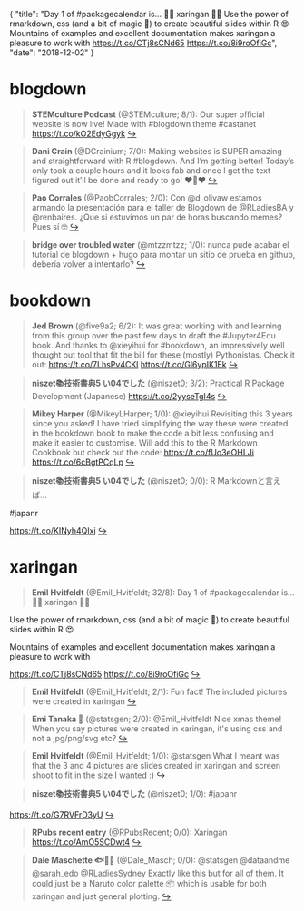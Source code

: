 {
  "title": "Day 1 of #packagecalendar is... 🥋🥋 xaringan 🥋🥋 Use the power of rmarkdown, css (and a bit of magic 💫) to create beautiful slides within R 😍 Mountains of examples and excellent documentation makes xaringan a pleasure to work with https://t.co/CTj8sCNd65 https://t.co/8i9roOfiGc",
  "date": "2018-12-02"
}

# blogdown

> **STEMculture Podcast** (@STEMculture; 8/1): Our super official website is now live! Made with #blogdown theme #castanet https://t.co/kO2EdyGgyk  [&#8618;](https://twitter.com/xieyihui/status/1068966424658497536)

<!-- -->


> **Dani Crain** (@DCrainium; 7/0): Making websites is SUPER amazing and straightforward with R #blogdown. And I’m getting better! Today’s only took a couple hours and it looks fab and once I get the text figured out it’ll be done and ready to go! ❤️💃❤️  [&#8618;](https://twitter.com/xieyihui/status/1068732666537742336)

<!-- -->


> **Pao Corrales** (@PaobCorrales; 2/0): Con @d_olivaw estamos armando la presentación para el taller de Blogdown de @RLadiesBA y @renbaires. ¿Que si estuvimos un par de horas buscando memes? Pues sí 🤓  [&#8618;](https://twitter.com/xieyihui/status/1069021176440258560)

<!-- -->


> **bridge over troubled water** (@mtzzmtzz; 1/0): nunca pude acabar el tutorial de blogdown + hugo para montar un sitio de prueba en github, debería volver a intentarlo?  [&#8618;](https://twitter.com/xieyihui/status/1068744620471775234)

<!-- -->


# bookdown

> **Jed Brown** (@five9a2; 6/2): It was great working with and learning from this group over the past few days to draft the #Jupyter4Edu book. And thanks to @xieyihui for #bookdown, an impressively well thought out tool that fit the bill for these (mostly) Pythonistas. Check it out: https://t.co/7LhsPv4CKl https://t.co/Gl6ypIK1Ek  [&#8618;](https://twitter.com/xieyihui/status/1068985729487822849)

<!-- -->


> **niszet📚技術書典5 い04でした** (@niszet0; 3/2): Practical R Package Development (Japanese)
https://t.co/2yyseTgI4s  [&#8618;](https://twitter.com/xieyihui/status/1069050330275471360)

<!-- -->


> **Mikey Harper** (@MikeyLHarper; 1/0): @xieyihui Revisiting this 3 years since you asked! I have tried simplifying the way these were created in the bookdown book to make the code a bit less confusing and make it easier to customise.  Will add this to the R Markdown Cookbook but check out the code:  https://t.co/fUo3eOHLJi https://t.co/6cBgtPCqLp  [&#8618;](https://twitter.com/xieyihui/status/1068952607916474374)

<!-- -->


> **niszet📚技術書典5 い04でした** (@niszet0; 0/0): R Markdownと言えば…
>
#japanr
>
https://t.co/KINyh4QIxj  [&#8618;](https://twitter.com/xieyihui/status/1068743789575958528)

<!-- -->


# xaringan

> **Emil Hvitfeldt** (@Emil_Hvitfeldt; 32/8): Day 1 of #packagecalendar is...
🥋🥋 xaringan 🥋🥋
>
Use the power of rmarkdown, css (and a bit of magic 💫) to create beautiful slides within R 😍
>
Mountains of examples and excellent documentation makes xaringan a pleasure to work with 
>
https://t.co/CTj8sCNd65 https://t.co/8i9roOfiGc  [&#8618;](https://twitter.com/xieyihui/status/1068977618660208640)

<!-- -->


> **Emil Hvitfeldt** (@Emil_Hvitfeldt; 2/1): Fun fact! The included pictures were created in xaringan  [&#8618;](https://twitter.com/xieyihui/status/1068978968341049344)

<!-- -->


> **Emi Tanaka 🌾** (@statsgen; 2/0): @Emil_Hvitfeldt Nice xmas theme! When you say pictures were created in xaringan, it's using css and not a jpg/png/svg etc?  [&#8618;](https://twitter.com/xieyihui/status/1069017032069238784)

<!-- -->


> **Emil Hvitfeldt** (@Emil_Hvitfeldt; 1/0): @statsgen What I meant was that the 3 and 4 pictures are slides created in xaringan and screen shoot to fit in the size I wanted :)  [&#8618;](https://twitter.com/xieyihui/status/1069026401469181952)

<!-- -->


> **niszet📚技術書典5 い04でした** (@niszet0; 1/0): #japanr
>
https://t.co/G7RVFrD3yU  [&#8618;](https://twitter.com/xieyihui/status/1068743986787975168)

<!-- -->


> **RPubs recent entry** (@RPubsRecent; 0/0): Xaringan https://t.co/AmO5SCDwt4  [&#8618;](https://twitter.com/xieyihui/status/1069052531886702592)

<!-- -->


> **Dale Maschette 🐟🧗‍♂️** (@Dale_Masch; 0/0): @statsgen @dataandme @sarah_edo @RLadiesSydney Exactly like this but for all of them. It could just be a Naruto color palette 📦 which is usable for both xaringan and just general plotting.  [&#8618;](https://twitter.com/xieyihui/status/1069017373405995008)

<!-- -->


